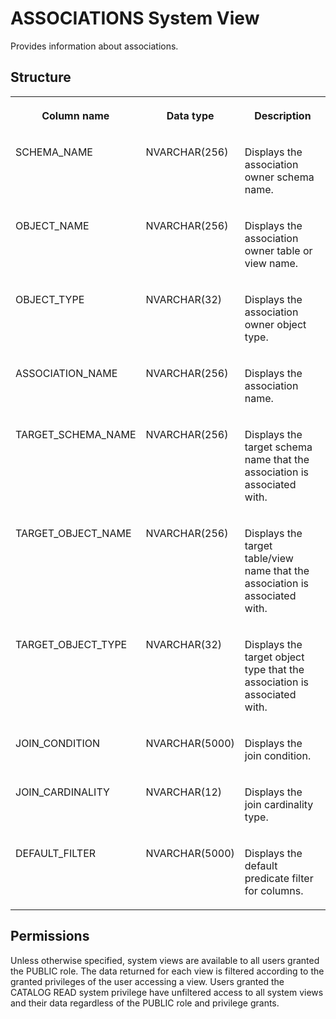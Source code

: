 <!-- loioa4a1ad108be64b45a3a4477061580483 -->

# ASSOCIATIONS System View

Provides information about associations.



## Structure


<table>
<tr>
<th valign="top">

Column name

</th>
<th valign="top">

Data type

</th>
<th valign="top">

Description

</th>
</tr>
<tr>
<td valign="top">

SCHEMA\_NAME

</td>
<td valign="top">

NVARCHAR\(256\)

</td>
<td valign="top">

Displays the association owner schema name.

</td>
</tr>
<tr>
<td valign="top">

OBJECT\_NAME

</td>
<td valign="top">

NVARCHAR\(256\)

</td>
<td valign="top">

Displays the association owner table or view name.

</td>
</tr>
<tr>
<td valign="top">

OBJECT\_TYPE

</td>
<td valign="top">

NVARCHAR\(32\)

</td>
<td valign="top">

Displays the association owner object type.

</td>
</tr>
<tr>
<td valign="top">

ASSOCIATION\_NAME

</td>
<td valign="top">

NVARCHAR\(256\)

</td>
<td valign="top">

Displays the association name.

</td>
</tr>
<tr>
<td valign="top">

TARGET\_SCHEMA\_NAME

</td>
<td valign="top">

NVARCHAR\(256\)

</td>
<td valign="top">

Displays the target schema name that the association is associated with.

</td>
</tr>
<tr>
<td valign="top">

TARGET\_OBJECT\_NAME

</td>
<td valign="top">

NVARCHAR\(256\)

</td>
<td valign="top">

Displays the target table/view name that the association is associated with.

</td>
</tr>
<tr>
<td valign="top">

TARGET\_OBJECT\_TYPE

</td>
<td valign="top">

NVARCHAR\(32\)

</td>
<td valign="top">

Displays the target object type that the association is associated with.

</td>
</tr>
<tr>
<td valign="top">

JOIN\_CONDITION

</td>
<td valign="top">

NVARCHAR\(5000\)

</td>
<td valign="top">

Displays the join condition.

</td>
</tr>
<tr>
<td valign="top">

JOIN\_CARDINALITY

</td>
<td valign="top">

NVARCHAR\(12\)

</td>
<td valign="top">

Displays the join cardinality type.

</td>
</tr>
<tr>
<td valign="top">

DEFAULT\_FILTER

</td>
<td valign="top">

NVARCHAR\(5000\)

</td>
<td valign="top">

Displays the default predicate filter for columns.

</td>
</tr>
</table>



<a name="loioa4a1ad108be64b45a3a4477061580483__section_o11_htc_nzb"/>

## Permissions

Unless otherwise specified, system views are available to all users granted the PUBLIC role. The data returned for each view is filtered according to the granted privileges of the user accessing a view. Users granted the CATALOG READ system privilege have unfiltered access to all system views and their data regardless of the PUBLIC role and privilege grants.

